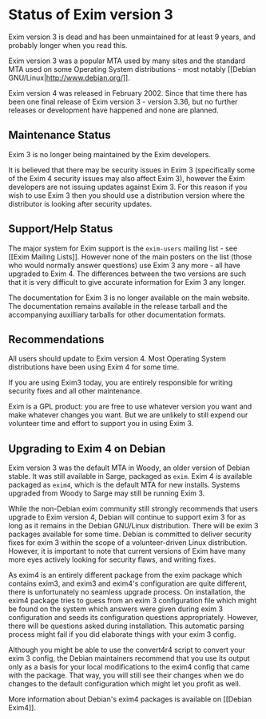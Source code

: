 # Status of Exim version 3

Exim version 3 is dead and has been unmaintained for at least 9 years, and probably longer when you read this.

Exim version 3 was a popular MTA used by many sites and the standard MTA used on some Operating System distributions - most notably [[Debian GNU/Linux|http://www.debian.org/]].

Exim version 4 was released in February 2002.  Since that time there has been one final release of Exim version 3 - version 3.36, but no further releases or development have happened and none are planned.

## Maintenance Status

Exim 3 is no longer being maintained by the Exim developers.

It is believed that there may be security issues in Exim 3 (specifically some of the Exim 4 security issues may also affect Exim 3), however the Exim developers are not issuing updates against Exim 3.  For this reason if you wish to use Exim 3 then you should use a distribution version where the distributor is looking after security updates.

## Support/Help Status

The major system for Exim support is the `exim-users` mailing list - see [[Exim Mailing Lists]].  However none of the main posters on the list (those who would normally answer questions) use Exim 3 any more - all have upgraded to Exim 4.  The differences between the two versions are such that it is very difficult to give accurate information for Exim 3 any longer.

The documentation for Exim 3 is no longer available on the main website.  The documentation remains available in the release tarball and the accompanying auxilliary tarballs for other documentation formats.

## Recommendations

All users should update to Exim version 4.  Most Operating System distributions have been using Exim 4 for some time.

If you are using Exim3 today, you are entirely responsible for writing security fixes and all other maintenance.

Exim is a GPL product: you are free to use whatever version you want and make whatever changes you want.  But we are unlikely to still expend our volunteer time and effort to support you in using Exim 3.

## Upgrading to Exim 4 on Debian

Exim version 3 was the default MTA in Woody, an older version of Debian stable.  It was still available in Sarge, packaged as `exim`. Exim 4 is available packaged as `exim4`, which is the default MTA for new installs.  Systems upgraded from Woody to Sarge may still be running Exim 3.

While the non-Debian exim community still strongly recommends that users upgrade to Exim version 4, Debian will continue to support exim 3 for as long as it remains in the Debian GNU/Linux distribution. There will be exim 3 packages available for some time. Debian is committed to deliver security fixes for exim 3 within the scope of a volunteer-driven Linux distribution.  However, it is important to note that current versions of Exim have many more eyes actively looking for security flaws, and writing fixes.

As exim4 is an entirely different package from the exim package which contains exim3, and exim3 and exim4's configuration are quite different, there is unfortunately no seamless upgrade process. On installation, the exim4 package tries to guess from an exim 3 configuration file which might be found on the system which answers were given during exim 3 configuration and seeds its configuration questions appropriately. However, there will be questions asked during installation. This automatic parsing process might fail if you did elaborate things with your exim 3 config.

Although you might be able to use the convert4r4 script to convert your exim 3 config, the Debian maintainers recommend that you use its output only as a basis for your local modifications to the exim4 config that came with the package. That way, you will still see their changes when we do changes to the default configuration which might let you profit as well.

More information about Debian's exim4 packages is available on [[Debian Exim4]].

